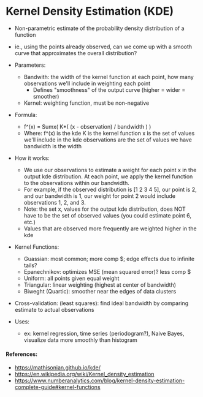 
# Kernel Density Estimation (KDE)

 - Non-parametric estimate of the probability density distribution of a function
 - ie., using the points already observed, can we come up with a smooth curve 
   that approximates the overall distribution?

 - Parameters:
    - Bandwith: the width of the kernel function at each point, how many
        observations we'll include in weighting each point
        - Defines "smoothness" of the output curve (higher = wider = smoother)
    - Kernel: weighting function, must be non-negative

 - Formula:
    - f^(x) = Sumx( K*( (x - observation) / bandwidth ) )
    - Where: f^(x) is the kde
             K is the kernel function
             x is the set of values we'll include in the kde
             observations are the set of values we have
             bandwidth is the width

 - How it works:
    - We use our observations to estimate a weight for each point x in the
      output kde distribution. At each point, we apply the kernel function to
      the observations within our bandwidth.
    - For example, if the observed distribution is [1 2 3 4 5], our point is 2, 
      and our bandwidth is 1, our weight for point 2 would include observations
      1, 2, and 3.
    - Note: the set x, values for the output kde distribution, does NOT have to
      be the set of observed values (you could estimate point 6, etc.)
    - Values that are observed more frequently are weighted higher in the kde

 - Kernel Functions:
    - Guassian: most common; more comp $; edge effects due to infinite tails?
    - Epanechnikov: optimizes MSE (mean squared error)? less comp $
    - Uniform: all points given equal weight
    - Triangular: linear weighting (highest at center of bandwidth)
    - Biweght (Quartic): smoother near the edges of data clusters

 - Cross-validation: (least squares): find ideal bandwidth by comparing estimate
   to actual observations

 - Uses:
    - ex: kernel regression, time series (periodogram?), Naive Bayes, visualize
      data more smoothly than histogram

#### References:
 - https://mathisonian.github.io/kde/
 - https://en.wikipedia.org/wiki/Kernel_density_estimation
 - https://www.numberanalytics.com/blog/kernel-density-estimation-complete-guide#kernel-functions
